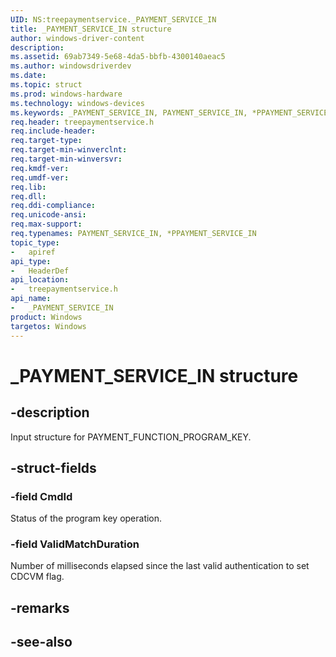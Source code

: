 ```yaml
---
UID: NS:treepaymentservice._PAYMENT_SERVICE_IN
title: _PAYMENT_SERVICE_IN structure
author: windows-driver-content
description: 
ms.assetid: 69ab7349-5e68-4da5-bbfb-4300140aeac5
ms.author: windowsdriverdev
ms.date: 
ms.topic: struct
ms.prod: windows-hardware
ms.technology: windows-devices
ms.keywords: _PAYMENT_SERVICE_IN, PAYMENT_SERVICE_IN, *PPAYMENT_SERVICE_IN, 
req.header: treepaymentservice.h
req.include-header:
req.target-type:
req.target-min-winverclnt:
req.target-min-winversvr:
req.kmdf-ver:
req.umdf-ver:
req.lib:
req.dll:
req.ddi-compliance:
req.unicode-ansi:
req.max-support:
req.typenames: PAYMENT_SERVICE_IN, *PPAYMENT_SERVICE_IN
topic_type: 
-	apiref
api_type: 
-	HeaderDef
api_location: 
-	treepaymentservice.h
api_name: 
-	_PAYMENT_SERVICE_IN
product: Windows
targetos: Windows
---
```


# _PAYMENT_SERVICE_IN structure

## -description

Input structure for PAYMENT_FUNCTION_PROGRAM_KEY.

## -struct-fields

### -field CmdId

Status of the program key operation.
 
### -field ValidMatchDuration

Number of milliseconds elapsed since the last valid authentication to set CDCVM flag.

## -remarks


## -see-also